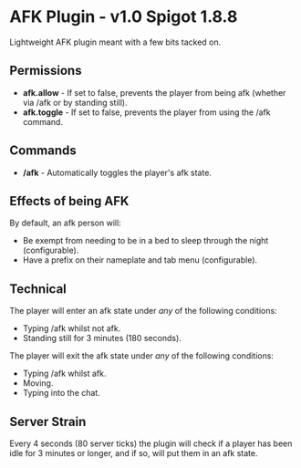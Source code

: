 # AFK Plugin - v1.0 Spigot 1.8.8
Lightweight AFK plugin meant with a few bits tacked on.

## Permissions ##
<ul>
<li><strong>afk.allow</strong> - If set to false, prevents the player from being afk (whether via /afk or by standing still).</li>
<li><strong>afk.toggle</strong> - If set to false, prevents the player from using the /afk command.
</ul>

## Commands ##
<ul>
<li><strong>/afk</strong> - Automatically toggles the player's afk state.</li>
</ul>

## Effects of being AFK ##
By default, an afk person will:
<ul>
<li>Be exempt from needing to be in a bed to sleep through the night (configurable).</li>
<li>Have a prefix on their nameplate and tab menu (configurable).</li>
</ul>

## Technical ##
The player will enter an afk state under *any* of the following conditions:
<ul>
<li>Typing /afk whilst not afk.</li>
<li>Standing still for 3 minutes (180 seconds).</li>
</ul>

The player will exit the afk state under *any* of the following conditions:
<ul>
<li>Typing /afk whilst afk.</li>
<li>Moving.</li>
<li>Typing into the chat.</li>
</ul>

## Server Strain ##
Every 4 seconds (80 server ticks) the plugin will check if a player has been idle for 3 minutes or longer, and if so, will put them in an afk state.
